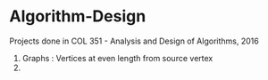 # Algorithm-Design

Projects done in COL 351 - Analysis and Design of Algorithms, 2016

1. Graphs : Vertices at even length from source vertex
2. 